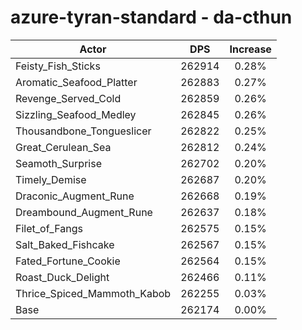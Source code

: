 # azure-tyran-standard - da-cthun
| Actor | DPS | Increase |
|---|:---:|:---:|
|Feisty_Fish_Sticks|262914|0.28%|
|Aromatic_Seafood_Platter|262883|0.27%|
|Revenge_Served_Cold|262859|0.26%|
|Sizzling_Seafood_Medley|262845|0.26%|
|Thousandbone_Tongueslicer|262822|0.25%|
|Great_Cerulean_Sea|262812|0.24%|
|Seamoth_Surprise|262702|0.20%|
|Timely_Demise|262687|0.20%|
|Draconic_Augment_Rune|262668|0.19%|
|Dreambound_Augment_Rune|262637|0.18%|
|Filet_of_Fangs|262575|0.15%|
|Salt_Baked_Fishcake|262567|0.15%|
|Fated_Fortune_Cookie|262564|0.15%|
|Roast_Duck_Delight|262466|0.11%|
|Thrice_Spiced_Mammoth_Kabob|262255|0.03%|
|Base|262174|0.00%|
